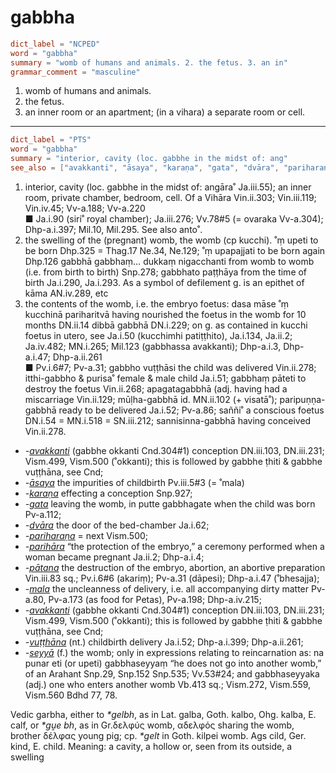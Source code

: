 # gabbha

``` toml
dict_label = "NCPED"
word = "gabbha"
summary = "womb of humans and animals. 2. the fetus. 3. an in"
grammar_comment = "masculine"
```

1. womb of humans and animals.
2. the fetus.
3. an inner room or an apartment; (in a vihara) a separate room or cell.

--------------------

``` toml
dict_label = "PTS"
word = "gabbha"
summary = "interior, cavity (loc. gabbhe in the midst of: ang"
see_also = ["avakkanti", "āsaya", "karaṇa", "gata", "dvāra", "pariharaṇa", "parihāra", "pātana", "mala", "avakkanti", "vuṭṭhāna", "seyyā"]
```

1. interior, cavity (loc. gabbhe in the midst of: angāra˚ Ja.iii.55); an inner room, private chamber, bedroom, cell. Of a Vihāra Vin.ii.303; Vin.iii.119; Vin.iv.45; Vv\-a.188; Vv\-a.220  
   ■ Ja.i.90 (siri˚ royal chamber); Ja.iii.276; Vv.78#5 (= ovaraka Vv\-a.304); Dhp\-a.i.397; Mil.10, Mil.295. See also anto˚.
2. the swelling of the (pregnant) womb, the womb (cp kucchi). ˚ṃ upeti to be born Dhp.325 = Thag.17 Ne.34, Ne.129; ˚ṃ upapajjati to be born again Dhp.126 gabbhā gabbhaṃ… dukkaṃ nigacchanti from womb to womb (i.e. from birth to birth) Snp.278; gabbhato paṭṭhāya from the time of birth Ja.i.290, Ja.i.293. As a symbol of defilement g. is an epithet of kāma AN.iv.289, etc
3. the contents of the womb, i.e. the embryo foetus: dasa māse ˚ṃ kucchinā pariharitvā having nourished the foetus in the womb for 10 months DN.ii.14 dibbā gabbhā DN.i.229; on g. as contained in kucchi foetus in utero, see Ja.i.50 (kucchimhi patiṭṭhito), Ja.i.134, Ja.ii.2; Ja.iv.482; MN.i.265; Mil.123 (gabbhassa avakkanti); Dhp\-a.i.3, Dhp\-a.i.47; Dhp\-a.ii.261  
   ■ Pv.i.6#7; Pv\-a.31; gabbho vuṭṭhāsi the child was delivered Vin.ii.278; itthi\-gabbho & purisa˚ female & male child Ja.i.51; gabbhaṃ pāteti to destroy the foetus Vin.ii.268; apagatagabbhā (adj. having had a miscarriage Vin.ii.129; mūḷha\-gabbhā id. MN.ii.102 (\+ visatā˚); paripuṇṇa\-gabbhā ready to be delivered Ja.i.52; Pv\-a.86; saññi˚ a conscious foetus DN.i.54 = MN.i.518 = SN.iii.212; sannisinna\-gabbhā having conceived Vin.ii.278.

* *\-[avakkanti](avakkanti.md)* (gabbhe okkanti Cnd.304#1) conception DN.iii.103, DN.iii.231; Vism.499, Vism.500 (˚okkanti); this is followed by gabbhe ṭhiti & gabbhe vuṭṭhāna, see Cnd;
* *\-[āsaya](āsaya.md)* the impurities of childbirth Pv.iii.5#3 (= ˚mala)
* *\-[karaṇa](karaṇa.md)* effecting a conception Snp.927;
* *\-[gata](gata.md)* leaving the womb, in putte gabbhagate when the child was born Pv\-a.112;
* *\-[dvāra](dvāra.md)* the door of the bed\-chamber Ja.i.62;
* *\-[pariharaṇa](pariharaṇa.md)* = next Vism.500;
* *\-[parihāra](parihāra.md)* “the protection of the embryo,” a ceremony performed when a woman became pregnant Ja.ii.2; Dhp\-a.i.4;
* *\-[pātana](pātana.md)* the destruction of the embryo, abortion, an abortive preparation Vin.iii.83 sq.; Pv.i.6#6 (akariṃ); Pv\-a.31 (dāpesi); Dhp\-a.i.47 (˚bhesajja);
* *\-[mala](mala.md)* the uncleanness of delivery, i.e. all accompanying dirty matter Pv\-a.80, Pv\-a.173 (as food for Petas), Pv\-a.198; Dhp\-a.iv.215;
* *\-[avakkanti](avakkanti.md)* (gabbhe okkanti Cnd.304#1) conception DN.iii.103, DN.iii.231; Vism.499, Vism.500 (˚okkanti); this is followed by gabbhe ṭhiti & gabbhe vuṭṭhāna, see Cnd;
* *\-[vuṭṭhāna](vuṭṭhāna.md)* (nt.) childbirth delivery Ja.i.52; Dhp\-a.i.399; Dhp\-a.ii.261;
* *\-[seyyā](seyyā.md)* (f.) the womb; only in expressions relating to reincarnation as: na punar eti (or upeti) gabbhaseyyaṃ “he does not go into another womb,” of an Arahant Snp.29, Snp.152 Snp.535; Vv.53#24; and gabbhaseyyaka (adj.) one who enters another womb Vb.413 sq.; Vism.272, Vism.559, Vism.560 Bdhd 77, 78.

Vedic garbha, either to *\*gelbh*, as in Lat. galba, Goth. kalbo, Ohg. kalba, E. calf, or *\*gṷe bh*, as in Gr.δελφύς womb, αδελφός sharing the womb, brother δέλφας young pig; cp. *\*gelt* in Goth. kilpei womb. Ags cild, Ger. kind, E. child. Meaning: a cavity, a hollow or, seen from its outside, a swelling

